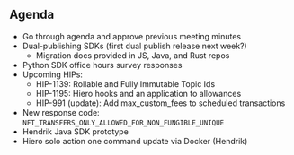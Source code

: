 ## Agenda
- Go through agenda and approve previous meeting minutes
- Dual-publishing SDKs (first dual publish release next week?)
  - Migration docs provided in JS, Java, and Rust repos
- Python SDK office hours survey responses
- Upcoming HIPs:
  - HIP-1139: Rollable and Fully Immutable Topic Ids
  - HIP-1195: Hiero hooks and an application to allowances
  - HIP-991 (update): Add max_custom_fees to scheduled transactions
- New response code: `NFT_TRANSFERS_ONLY_ALLOWED_FOR_NON_FUNGIBLE_UNIQUE`
- Hendrik Java SDK prototype
- Hiero solo action one command update via Docker (Hendrik)
